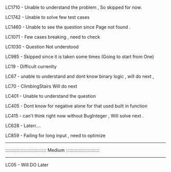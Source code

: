 LC1710 - Unable to understand the problem , So skipped for now. 

LC1742 - Unable to solve few test cases

LC1460 - Unable to see the question since Page not found . 

LC1071 - Few cases breaking , need to check 

LC1030 - Question Not understood

LC985 - Skipped since it is taken some times (Going to start from One)

LC19 - Difficult currenlty

LC67 - unable to understand and dont know binary logic , will do next ,

LC70 - ClimbingStairs Will do next 

LC401 - Unable to understand the question

LC405 - Dont know for negative alone for that used built in function

LC415 - can't think right now without BugInteger , Will solve next . 

LC628 - Laterr....

LC859 - Failing for long input , need to optimize

__________________________________________________________________________________

:::::::::::::::::::::::::::::::: Medium ::::::::::::::::::::::::::

__________________________________________________________________________________

LC05 - Will DO Later